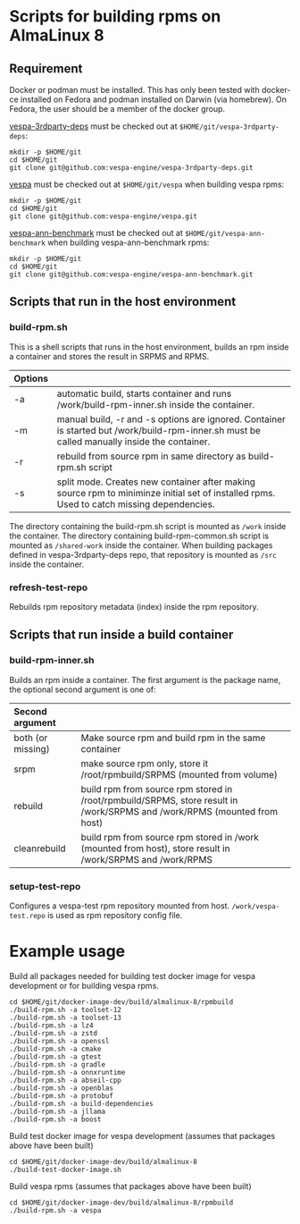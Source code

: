 <!-- Copyright Vespa.ai. Licensed under the terms of the Apache 2.0 license. See LICENSE in the project root. -->

# Scripts for building rpms on AlmaLinux 8

## Requirement

Docker or podman must be installed. This has only been tested with
docker-ce installed on Fedora and podman installed on Darwin (via homebrew).
On Fedora, the user should be a member of the docker group.

[vespa-3rdparty-deps](https://github.com/vespa-engine/vespa-3rdparty-deps) must
be checked out at `$HOME/git/vespa-3rdparty-deps`:

    mkdir -p $HOME/git
    cd $HOME/git
    git clone git@github.com:vespa-engine/vespa-3rdparty-deps.git

[vespa](https://github.com/vespa-engine/vespa) must
be checked out at `$HOME/git/vespa` when building vespa rpms:

    mkdir -p $HOME/git
    cd $HOME/git
    git clone git@github.com:vespa-engine/vespa.git

[vespa-ann-benchmark](https://github.com/vespa-engine/vespa-ann-benchmark) must
be checked out at `$HOME/git/vespa-ann-benchmark` when building vespa-ann-benchmark rpms:

    mkdir -p $HOME/git
    cd $HOME/git
    git clone git@github.com:vespa-engine/vespa-ann-benchmark.git

## Scripts that run in the host environment

### build-rpm.sh

This is a shell scripts that runs in the host environment, builds an rpm inside a container and stores the result in SRPMS and RPMS.

| Options | |
| :-- | :-- |
| -a      | automatic build, starts container and runs /work/build-rpm-inner.sh inside the container. |
| -m      | manual build, -r and -s options are ignored. Container is started but /work/build-rpm-inner.sh must be called manually inside the container. |
| -r      | rebuild from source rpm in same directory as build-rpm.sh script |
| -s      | split mode. Creates new container after making source rpm to miniminze initial set of installed rpms. Used to catch missing dependencies. |

The directory containing the build-rpm.sh script is mounted as `/work` inside
the container. The directory containing build-rpm-common.sh script is mounted as `/shared-work` inside the container. When building packages defined in vespa-3rdparty-deps repo, that repository is mounted as `/src` inside the container.

### refresh-test-repo

Rebuilds rpm repository metadata (index) inside the rpm repository.

## Scripts that run inside a build container

### build-rpm-inner.sh

Builds an rpm inside a container. The first argument is the package name, the optional second argument is one of:

| Second argument | |
| :-- | :-- |
| both (or missing) | Make source rpm and build rpm in the same container |
| srpm | make source rpm only, store it /root/rpmbuild/SRPMS (mounted from volume) |
| rebuild | build rpm from source rpm stored in /root/rpmbuild/SRPMS, store result in /work/SRPMS and /work/RPMS (mounted from host) |
| cleanrebuild | build rpm from source rpm stored in /work (mounted from host), store result in /work/SRPMS and /work/RPMS |

### setup-test-repo

Configures a vespa-test rpm repository mounted from host.
`/work/vespa-test.repo` is used as rpm repository config file.

# Example usage

Build all packages needed for building test docker image for vespa development or for building vespa rpms.

    cd $HOME/git/docker-image-dev/build/almalinux-8/rpmbuild
    ./build-rpm.sh -a toolset-12
    ./build-rpm.sh -a toolset-13
    ./build-rpm.sh -a lz4
    ./build-rpm.sh -a zstd
    ./build-rpm.sh -a openssl
    ./build-rpm.sh -a cmake
    ./build-rpm.sh -a gtest
    ./build-rpm.sh -a gradle
    ./build-rpm.sh -a onnxruntime
    ./build-rpm.sh -a abseil-cpp
    ./build-rpm.sh -a openblas
    ./build-rpm.sh -a protobuf
    ./build-rpm.sh -a build-dependencies
    ./build-rpm.sh -a jllama
    ./build-rpm.sh -a boost

Build test docker image for vespa development (assumes that packages above have been built)

    cd $HOME/git/docker-image-dev/build/almalinux-8
    ./build-test-docker-image.sh

Build vespa rpms (assumes that packages above have been built)

    cd $HOME/git/docker-image-dev/build/almalinux-8/rpmbuild
    ./build-rpm.sh -a vespa
